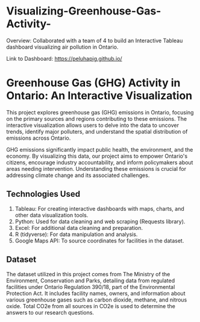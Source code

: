 # Visualizing-Greenhouse-Gas-Activity-
Overview: Collaborated with a team of 4 to build an Interactive Tableau dashboard visualizing air pollution in Ontario. 

Link to Dashboard: https://peluhapig.github.io/

# Greenhouse Gas (GHG) Activity in Ontario: An Interactive Visualization

This project explores greenhouse gas (GHG) emissions in Ontario, focusing on the primary sources and regions contributing to these emissions. The interactive visualization allows users to delve into the data to uncover trends, identify major polluters, and understand the spatial distribution of emissions across Ontario.

GHG emissions significantly impact public health, the environment, and the economy. By visualizing this data, our project aims to empower Ontario's citizens, encourage industry accountability, and inform policymakers about areas needing intervention. Understanding these emissions is crucial for addressing climate change and its associated challenges.

## Technologies Used
1. Tableau: For creating interactive dashboards with maps, charts, and other data visualization tools.
2. Python: Used for data cleaning and web scraping (Requests library).
3. Excel: For additional data cleaning and preparation.
4. R (tidyverse): For data manipulation and analysis.
5. Google Maps API: To source coordinates for facilities in the dataset.


## Dataset
The dataset utilized in this project comes from The Ministry of the Environment, Conservation and Parks, detailing data from regulated facilities under Ontario Regulation 390/18, part of the Environmental Protection Act. It includes facility names, owners, and information about various greenhouse gases such as carbon dioxide, methane, and nitrous oxide. Total CO2e from all sources in CO2e is used to determine the answers to our research questions.
